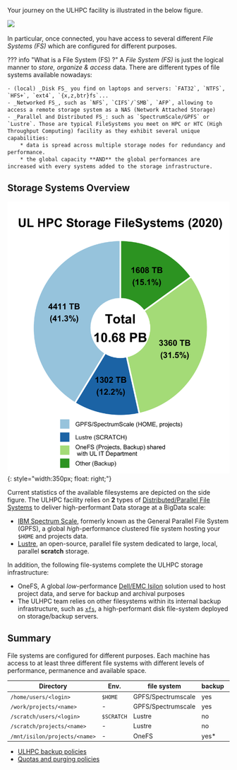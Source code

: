 Your journey on the ULHPC facility is illustrated in the below figure.

![](/images/ULHPC-simplified-workflow-overview.png)

In particular, once connected, you have access to several different _File Systems (FS)_ which are configured for different purposes.

??? info "What is a File System (FS) ?"
    A _File System (FS)_ is just the logical manner to _store, organize & access_ data.
    There are different types of file systems available nowadays:

    - (local) _Disk FS_ you find on laptops and servers: `FAT32`, `NTFS`, `HFS+`, `ext4`, `{x,z,btr}fs`...
    - _Networked FS_, such as `NFS`, `CIFS`/`SMB`, `AFP`, allowing to access a remote storage system as a NAS (Network Attached Storage)
    - _Parallel and Distributed FS_: such as `SpectrumScale/GPFS` or `Lustre`. Those are typical FileSystems you meet on HPC or HTC (High Throughput Computing) facility as they exhibit several unique capabilities:
        * data is spread across multiple storage nodes for redundancy and performance.
        * the global capacity **AND** the global performances are increased with every systems added to the storage infrastructure.

## Storage Systems Overview

![](../images/plots/plot_piechart_storage_fs_2020.png){: style="width:350px; float: right;"}

Current statistics of the available filesystems are depicted on the side figure.
The ULHPC facility relies on **2** types of [Distributed/Parallel File Systems](https://en.wikipedia.org/wiki/Clustered_file_system) to deliver high-performant Data storage at a BigData scale:

* [IBM Spectrum Scale](https://www.ibm.com/products/scale-out-file-and-object-storage), formerly known as the General Parallel File System (GPFS), a global _high_-performance clustered file system hosting your `$HOME` and projects data.
* [Lustre](http://lustre.org/), an open-source, parallel file system dedicated to large, local, parallel **scratch** storage.

In addition, the following file-systems complete the ULHPC storage infrastructure:

* OneFS, A global _low_-performance [Dell/EMC Isilon](https://www.dellemc.com/en-us/collaterals/unauth/data-sheets/products/storage/h10717-isilon-onefs-ds.pdf) solution used to host project data, and serve for backup and archival purposes
* The ULHPC team relies on other filesystems within its internal backup infrastructure, such as [`xfs`](https://en.wikipedia.org/wiki/XFS), a high-performant disk file-system deployed on storage/backup servers.

## Summary

File systems are configured for different purposes.
Each machine has access to at least three different file systems with different levels of performance, permanence and available space.

| Directory                     | Env.       | file system        | backup | purging |
|-------------------------------|------------|--------------------|--------|---------|
| `/home/users/<login>`         | `$HOME`    | GPFS/Spectrumscale | yes    | no      |
| `/work/projects/<name>`       | -          | GPFS/Spectrumscale | yes    | no      |
| `/scratch/users/<login>`      | `$SCRATCH` | Lustre             | no     | yes     |
| `/scratch/projects/<name>`    | -          | Lustre             | no     | yes     |
| `/mnt/isilon/projects/<name>` | -          | OneFS              | yes*   | no      |

* [ULHPC backup policies](../data/backups.md)
* [Quotas and purging policies](quotas.md)
